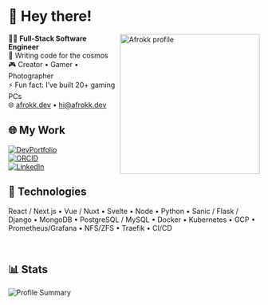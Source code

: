 # 💫 Hey there!

<img src="readme_img.jpg" alt="Afrokk profile" align="right" width="280" />

🧑‍💻 **Full-Stack Software Engineer**<br/>
📡 Writing code for the cosmos<br/>
🎮 Creator • Gamer • Photographer<br/>
⚡ Fun fact: I’ve built 20+ gaming PCs<br/>
🌐 <a href="https://afrokk.dev/">afrokk.dev</a> • <a href="mailto:hi@afrokk.dev">hi@afrokk.dev</a>

## 🌐 My Work
[![DevPortfolio](https://img.shields.io/badge/Dev%20Portfolio-afrokk.dev-red?style=for-the-badge&logo=vercel)](https://afrokk.dev/)<br/>
[![ORCID](https://img.shields.io/badge/ORCID-0009--0004--4176--0062-A6CE39?style=for-the-badge&logo=orcid&logoColor=white)](https://orcid.org/0009-0004-4176-0062)<br/>
[![LinkedIn](https://img.shields.io/badge/LinkedIn-0077B5.svg?style=for-the-badge&logo=linkedin&logoColor=white)](https://www.linkedin.com/in/afrasiyab-k/)<br/>

## 🔧 Technologies
React / Next.js • Vue / Nuxt • Svelte • Node • Python • Sanic / Flask / Django • MongoDB • PostgreSQL / MySQL • Docker • Kubernetes • GCP • Prometheus/Grafana • NFS/ZFS • Traefik • CI/CD

<br clear="right"/>

## 📊 Stats
![Profile Summary](http://github-profile-summary-cards.vercel.app/api/cards/profile-details?username=Afrokk&theme=github_dark)
